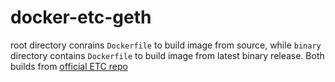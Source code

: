 # docker-etc-geth
root directory conrains `Dockerfile` to build image from source, while `binary` directory contains `Dockerfile` to build image from latest binary release. Both builds from [official ETC repo](https://github.com/ethereumproject/go-ethereum)
